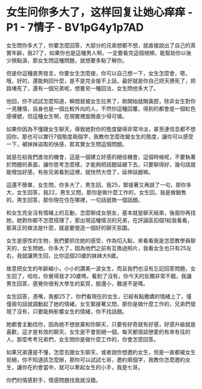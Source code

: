 # 女生问你多大了，这样回复让她心痒痒 - P1 - 7情子 - BV1pG4y1p7AD

女生問你多大了，你要怎麼回答，大部分的兄弟想都不想，就直接說出了自己的真實年齡，我27了，如果你也是這種男人啊，一定要看完這個視頻，能幫助你以後少擦點淚，那女生問這種問題，就想要多點了解你。

但是你這種直男發言，你要女生怎麼接，你可以自己想一下，女生怎麼會，嗯，哦，好的，還能夠回什麼，是不是完全接不上話，最好就是你自己把天撩死了，把路堵死了，還有一個兄弟呢，想要另一種回法，女生問他多大了。

他回，你不試試怎麼知道，瞬間就被女生拉黑了，剛開始就開黃腔，除非女生對你一見鍾情，自身也是一個比較外向的人，不然你這種回覆，得到的都會是一個紅色感嘆號，但這種女生啊，在現實裡面簡直少得可憐。

如果你因為不懂跟女生聊天，導致她對你的態度變得非常冷淡，甚至連信息都不想回你，那也可以實行7個態度兩個字，我教你怎麼改變女生的態度，讓你可以感受一下，被妹妹盜取的快感，那其實女生問這個問題。

就是在給我們進攻的機會，這是一個建立好感的絕佳機會，這個時候呢，不要執著於問題的表面，讓你思考怎麼樣，才能夠把話題延續下去，只要聊得好，幾句話就能增加好感，有些兄弟看到這裡，就恍然大悟了，延伸話題嘛。

這還不簡單，女生問，你多大了，男生回，我25，緊接著又再說了一句，那你多大，女生回答，我22，男生又問，那你是做什麼工作的，女生回，我是做銷售的，男生回答，那你現在住在哪裡，一句話就換一個話題。

和女生完全沒有情緒上的互動，怎麼聊成女朋友，基本就是聊天結束，後面你再找她，她對你都不怎麼搭理了，那出現這種情況的兄弟，在評論區扣個1給我看看，那真正的做法是什麼，就是要營造一個好的聊天氛圍。

女生是感性的生物，我們要抓住她的感受，作為切入點，來看看我是怎麼教學員聊天的，女生問她，你多大了，因為他們之前有互換過照片，我看女生也只有25左右，我就讓男生回，比你這個20歲的妹妹大6歲。

故意把女生的年齡縮小，小小的讚美一波女生，而且我們也沒有忘記回答問題，女生回了，哈哈，你覺得我才20歲嗎，看到了沒有，你今天的反饋非常不錯，我讓男生回答，感覺你很有大學生的氣質，臉還小，難道不是嗎。

女生回答，憑嘴，我都25了，你們看現在的女生，已經有點撒嬌的情緒上了，僅僅兩句話就調動起了她的情緒，女生緊接著又問，那你是做什麼工作的，兄弟們發現了沒有，只要能夠影響女生的情緒，你不找話題。

她都會主動找你，因為她不想放棄和你聊天，只要有好奇就有好感，好感升級就是喜歡，這才是有效的聊天，女生是不會拒絕一個，每天都很談戀愛的有來有往的人，那麼考考兄弟們，女生問你是做什麼工作的，你會怎麼回答。

如果兄弟還是不懂，怎麼去跟女生聊天，或者說你想邀約女生，但是一直都被女生拒絕，你不知道該怎麼辦，那你可以試試七哥，邀約兩個字，我教你怎麼邀約女生，讓你在約會當中，就可以牽起女生的小手，我是七哥。

你們的情感對手，情感問題找我就沒錯。